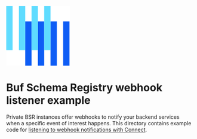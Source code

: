 ![The Buf logo](https://raw.githubusercontent.com/bufbuild/buf-examples/main/.github/buf-logo.svg)

# Buf Schema Registry webhook listener example

Private BSR instances offer webhooks to notify your backend services when a specific event of interest happens.
This directory contains example code for [listening to webhook notifications with Connect][docs].

[docs]: https://buf.build/docs/bsr/admin/instance/webhooks/#webhooks-with-connect
